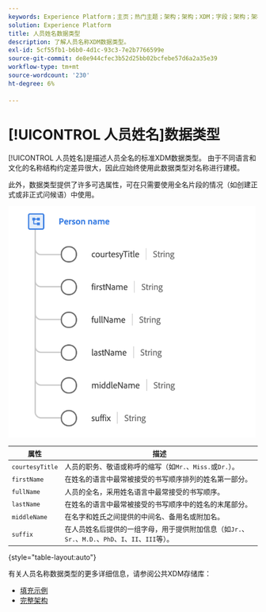 ```yaml
---
keywords: Experience Platform；主页；热门主题；架构；架构；XDM；字段；架构；架构；全名；xdm：全名；人员名称；名称；数据类型；数据类型；
solution: Experience Platform
title: 人员姓名数据类型
description: 了解人员名称XDM数据类型。
exl-id: 5cf55fb1-b6b0-4d1c-93c3-7e2b7766599e
source-git-commit: de8e944cfec3b52d25bb02bcfebe57d6a2a35e39
workflow-type: tm+mt
source-wordcount: '230'
ht-degree: 6%

---
```


# [!UICONTROL 人员姓名]数据类型

[!UICONTROL 人员姓名]是描述人员全名的标准XDM数据类型。 由于不同语言和文化的名称结构约定差异很大，因此应始终使用此数据类型对名称进行建模。

此外，数据类型提供了许多可选属性，可在只需要使用全名片段的情况（如创建正式或非正式问候语）中使用。

<img src="../images/data-types/person-name.png" width="500" /><br />

| 属性 | 描述 |
| --- | --- |
| `courtesyTitle` | 人员的职务、敬语或称呼的缩写（如`Mr.`、`Miss.`或`Dr.`）。 |
| `firstName` | 在姓名的语言中最常被接受的书写顺序排列的姓名第一部分。 |
| `fullName` | 人员的全名，采用姓名语言中最常接受的书写顺序。 |
| `lastName` | 在姓名的语言中最常被接受的书写顺序中的姓名的末尾部分。 |
| `middleName` | 在名字和姓氏之间提供的中间名、备用名或附加名。 |
| `suffix` | 在人员姓名后提供的一组字母，用于提供附加信息（如`Jr.`、`Sr.`、`M.D.`、`PhD`、`I`、`II`、`III`等）。 |

{style="table-layout:auto"}

有关人员名称数据类型的更多详细信息，请参阅公共XDM存储库：

* [填充示例](https://github.com/adobe/xdm/blob/master/components/datatypes/person/person-name.example.1.json)
* [完整架构](https://github.com/adobe/xdm/blob/master/components/datatypes/person/person-name.schema.json)
